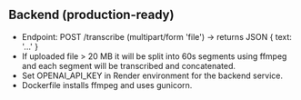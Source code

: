 Backend (production-ready)
-------------------------
- Endpoint: POST /transcribe (multipart/form 'file') -> returns JSON { text: '...' }
- If uploaded file > 20 MB it will be split into 60s segments using ffmpeg and each segment will be transcribed and concatenated.
- Set OPENAI_API_KEY in Render environment for the backend service.
- Dockerfile installs ffmpeg and uses gunicorn.
